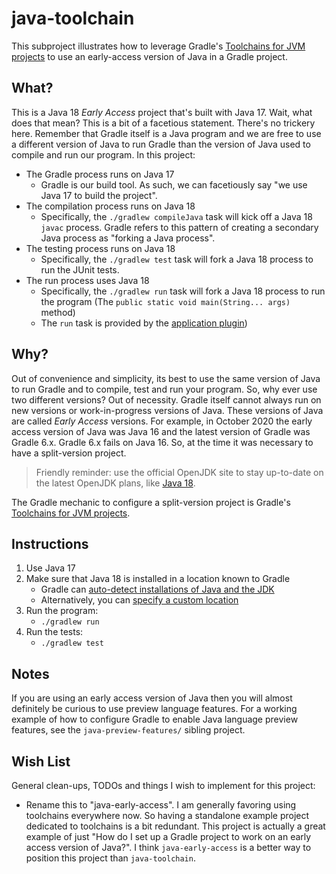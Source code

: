 # java-toolchain

This subproject illustrates how to leverage Gradle's [Toolchains for JVM projects](https://docs.gradle.org/current/userguide/toolchains.html)
to use an early-access version of Java in a Gradle project.

## What?

This is a Java 18 _Early Access_ project that's built with Java 17. Wait, what does that mean? This is a bit of a facetious
statement. There's no trickery here. Remember that Gradle itself is a Java program and we are free to use a different version
of Java to run Gradle than the version of Java used to compile and run our program. In this project:

* The Gradle process runs on Java 17
    * Gradle is our build tool. As such, we can facetiously say "we use Java 17 to build the project".
* The compilation process runs on Java 18
    * Specifically, the `./gradlew compileJava` task will kick off a Java 18 `javac` process. Gradle refers to this pattern
      of creating a secondary Java process as "forking a Java process".
* The testing process runs on Java 18
    * Specifically, the `./gradlew test` task will fork a Java 18 process to run the JUnit tests.
* The run process uses Java 18
    * Specifically, the `./gradlew run` task will fork a Java 18 process to run the program (The `public static void main(String... args)`
      method)
    * The `run` task is provided by the [application plugin](https://docs.gradle.org/current/userguide/application_plugin.html))

## Why?

Out of convenience and simplicity, its best to use the same version of Java to run Gradle and to compile, test and run your
program. So, why ever use two different versions? Out of necessity. Gradle itself cannot always run on new versions or
work-in-progress versions of Java. These versions of Java are called _Early Access_ versions. For example, in October 2020
the early access version of Java was Java 16 and the latest version of Gradle was Gradle 6.x. Gradle 6.x fails on Java 16.
So, at the time it was necessary to have a split-version project.

> Friendly reminder: use the official OpenJDK site to stay up-to-date on the latest OpenJDK plans, like [Java 18](https://openjdk.java.net/projects/jdk/18/spec/).

The Gradle mechanic to configure a split-version project is Gradle's [Toolchains for JVM projects](https://docs.gradle.org/current/userguide/toolchains.html).

## Instructions

1. Use Java 17
2. Make sure that Java 18 is installed in a location known to Gradle
    * Gradle can [auto-detect installations of Java and the JDK](https://docs.gradle.org/current/userguide/toolchains.html#sec:auto_detection)
    * Alternatively, you can [specify a custom location](https://docs.gradle.org/current/userguide/toolchains.html#sec:custom_loc)
3. Run the program:
    * `./gradlew run`
4. Run the tests:
    * `./gradlew test`

## Notes

If you are using an early access version of Java then you will almost definitely be curious to use preview language
features. For a working example of how to configure Gradle to enable Java language preview features, see the
`java-preview-features/` sibling project.


## Wish List

General clean-ups, TODOs and things I wish to implement for this project:

* Rename this to "java-early-access". I am generally favoring using toolchains everywhere now. So having a standalone
  example project dedicated to toolchains is a bit redundant. This project is actually a great example of just "How do I
  set up a Gradle project to work on an early access version of Java?". I think `java-early-access` is a better way to
  position this project than `java-toolchain`.
